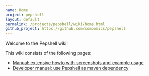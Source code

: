 ```yaml
---
name: Home
project: pepshell
layout: default
permalink: /projects/pepshell/wiki/home.html
github_project: https://github.com/compomics/pepshell
---
```


Welcome to the Pepshell wiki!

This wiki consists of the following pages:

  * [Manual: extensive howto with screenshots and example usage](/pepshell/wiki/manual.html)
  * [Developer manual: use Pepshell as maven dependency](/pepshell/wiki/developermanual.html)
